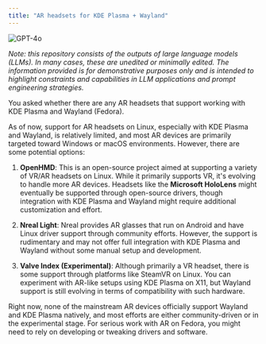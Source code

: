```yaml
---
title: "AR headsets for KDE Plasma + Wayland"
---
```

![GPT-4o](https://img.shields.io/badge/GPT--4o-3333FF?style=for-the-badge&logo=openai&logoColor=white)



*Note: this repository consists of the outputs of large language models (LLMs). In many cases, these are unedited or minimally edited. The information provided is for demonstrative purposes only and is intended to highlight constraints and capabilities in LLM applications and prompt engineering strategies.*


You asked whether there are any AR headsets that support working with KDE Plasma and Wayland (Fedora).

As of now, support for AR headsets on Linux, especially with KDE Plasma and Wayland, is relatively limited, and most AR devices are primarily targeted toward Windows or macOS environments. However, there are some potential options:

1. **OpenHMD**: This is an open-source project aimed at supporting a variety of VR/AR headsets on Linux. While it primarily supports VR, it's evolving to handle more AR devices. Headsets like the **Microsoft HoloLens** might eventually be supported through open-source drivers, though integration with KDE Plasma and Wayland might require additional customization and effort.

2. **Nreal Light**: Nreal provides AR glasses that run on Android and have Linux driver support through community efforts. However, the support is rudimentary and may not offer full integration with KDE Plasma and Wayland without some manual setup and development.

3. **Valve Index (Experimental)**: Although primarily a VR headset, there is some support through platforms like SteamVR on Linux. You can experiment with AR-like setups using KDE Plasma on X11, but Wayland support is still evolving in terms of compatibility with such hardware.

Right now, none of the mainstream AR devices officially support Wayland and KDE Plasma natively, and most efforts are either community-driven or in the experimental stage. For serious work with AR on Fedora, you might need to rely on developing or tweaking drivers and software.
